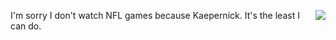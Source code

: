 <img src="http://scripting.com/images/2017/09/26/colin.png" border="0" align="right">I'm sorry I don't watch NFL games because Kaepernick. It's the least I can do.
